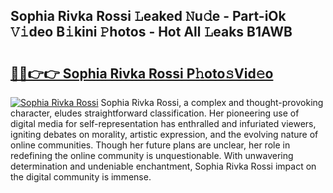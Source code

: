 ## Sophia Rivka Rossi 𝙻eaked 𝙽u𝚍e - Part-iOk 𝚅𝚒deo B𝚒kini 𝙿hotos - Hot All 𝙻eaks B1AWB

# <h2><a href="http://ld6qh03.urlbe.top/?page=Sophia+Rivka+Rossi">🔗🔗👉👉 Sophia Rivka Rossi P𝚑oto𝚜Vid𝚎o</a></h2>

[![Sophia Rivka Rossi](https://i.imgur.com/eBuTRDB.gif)](http://ld6qh03.urlbe.top/?page=Sophia+Rivka+Rossi)
Sophia Rivka Rossi, a complex and thought-provoking character, eludes straightforward classification. Her pioneering use of digital media for self-representation has enthralled and infuriated viewers, igniting debates on morality, artistic expression, and the evolving nature of online communities. Though her future plans are unclear, her role in redefining the online community is unquestionable. With unwavering determination and undeniable enchantment, Sophia Rivka Rossi impact on the digital community is immense.
